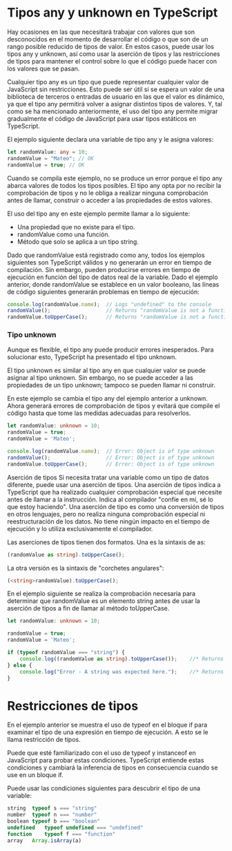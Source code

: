 # Tipos any y unknown en TypeScript

Hay ocasiones en las que necesitará trabajar con valores que son desconocidos en el momento de desarrollar el código o que son de un rango posible reducido de tipos de valor. En estos casos, puede usar los tipos any y unknown, así como usar la aserción de tipos y las restricciones de tipos para mantener el control sobre lo que el código puede hacer con los valores que se pasan.

Cualquier tipo
any es un tipo que puede representar cualquier valor de JavaScript sin restricciones. Esto puede ser útil si se espera un valor de una biblioteca de terceros o entradas de usuario en las que el valor es dinámico, ya que el tipo any permitirá volver a asignar distintos tipos de valores. Y, tal como se ha mencionado anteriormente, el uso del tipo any permite migrar gradualmente el código de JavaScript para usar tipos estáticos en TypeScript.

El ejemplo siguiente declara una variable de tipo any y le asigna valores:

```ts
let randomValue: any = 10;
randomValue = "Mateo"; // OK
randomValue = true; // OK
```

Cuando se compila este ejemplo, no se produce un error porque el tipo any abarca valores de todos los tipos posibles. El tipo any opta por no recibir la comprobación de tipos y no le obliga a realizar ninguna comprobación antes de llamar, construir o acceder a las propiedades de estos valores.

El uso del tipo any en este ejemplo permite llamar a lo siguiente:

- Una propiedad que no existe para el tipo.
- randomValue como una función.
- Método que solo se aplica a un tipo string.

Dado que randomValue está registrado como any, todos los ejemplos siguientes son TypeScript válidos y no generarán un error en tiempo de compilación. Sin embargo, pueden producirse errores en tiempo de ejecución en función del tipo de datos real de la variable. Dado el ejemplo anterior, donde randomValue se establece en un valor booleano, las líneas de código siguientes generarán problemas en tiempo de ejecución:


```ts
console.log(randomValue.name);  // Logs "undefined" to the console
randomValue();                  // Returns "randomValue is not a function" error
randomValue.toUpperCase();      // Returns "randomValue is not a function" error
```

### Tipo unknown
Aunque es flexible, el tipo any puede producir errores inesperados. Para solucionar esto, TypeScript ha presentado el tipo unknown.

El tipo unknown es similar al tipo any en que cualquier valor se puede asignar al tipo unknown. Sin embargo, no se puede acceder a las propiedades de un tipo unknown; tampoco se pueden llamar ni construir.

En este ejemplo se cambia el tipo any del ejemplo anterior a unknown. Ahora generará errores de comprobación de tipos y evitará que compile el código hasta que tome las medidas adecuadas para resolverlos.

```ts
let randomValue: unknown = 10;
randomValue = true;
randomValue = 'Mateo';

console.log(randomValue.name);  // Error: Object is of type unknown
randomValue();                  // Error: Object is of type unknown
randomValue.toUpperCase();      // Error: Object is of type unknown
```

Aserción de tipos
Si necesita tratar una variable como un tipo de datos diferente, puede usar una aserción de tipos. Una aserción de tipos indica a TypeScript que ha realizado cualquier comprobación especial que necesite antes de llamar a la instrucción. Indica al compilador "confíe en mí, sé lo que estoy haciendo". Una aserción de tipo es como una conversión de tipos en otros lenguajes, pero no realiza ninguna comprobación especial ni reestructuración de los datos. No tiene ningún impacto en el tiempo de ejecución y lo utiliza exclusivamente el compilador.

Las aserciones de tipos tienen dos formatos. Una es la sintaxis de as:

```ts
(randomValue as string).toUpperCase();
```

La otra versión es la sintaxis de "corchetes angulares":

```ts
(<string>randomValue).toUpperCase();
```

En el ejemplo siguiente se realiza la comprobación necesaria para determinar que randomValue es un elemento string antes de usar la aserción de tipos a fin de llamar al método toUpperCase.

```ts
let randomValue: unknown = 10;

randomValue = true;
randomValue = 'Mateo';

if (typeof randomValue === "string") {
    console.log((randomValue as string).toUpperCase());    //* Returns MATEO to the console.
} else {
    console.log("Error - A string was expected here.");    //* Returns an error message.
}
```

# Restricciones de tipos
En el ejemplo anterior se muestra el uso de typeof en el bloque if para examinar el tipo de una expresión en tiempo de ejecución. A esto se le llama restricción de tipos.

Puede que esté familiarizado con el uso de typeof y instanceof en JavaScript para probar estas condiciones. TypeScript entiende estas condiciones y cambiará la inferencia de tipos en consecuencia cuando se use en un bloque if.

Puede usar las condiciones siguientes para descubrir el tipo de una variable:

```ts
string	typeof s === "string"
number	typeof n === "number"
boolean	typeof b === "boolean"
undefined	typeof undefined === "undefined"
function	typeof f === "function"
array	Array.isArray(a)
```